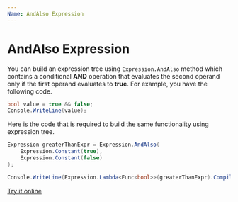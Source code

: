 ```yaml
---
Name: AndAlso Expression
---
```


# AndAlso Expression

You can build an expression tree using `Expression.AndAlso` method which contains a conditional **AND** operation that evaluates the second operand only if the first operand evaluates to **true**. For example, you have the following code.

```csharp
bool value = true && false;
Console.WriteLine(value);
```

Here is the code that is required to build the same functionality using expression tree. 

```csharp
Expression greaterThanExpr = Expression.AndAlso(
    Expression.Constant(true),
    Expression.Constant(false)
);

Console.WriteLine(Expression.Lambda<Func<bool>>(greaterThanExpr).Compile()());
```

[Try it online](https://dotnetfiddle.net/DIS2yv)